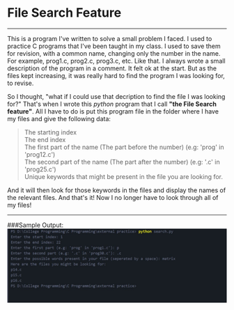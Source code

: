 # File Search Feature

---
This is a program I've written to solve a small problem I faced. I used to practice C programs that I've been taught in my class. I used to save them for revision, with a common name, changing only the number in the name.
For example, prog1.c, prog2.c, prog3.c, etc. Like that.
I always wrote a small description of the program in a comment.
It felt ok at the start. But as the files kept increasing, it was really hard to find the program I was looking for, to revise.

So I thought, "what if I could use that decription to find the file I was looking for?" That's when I wrote this *python* program that I call **"the File Search feature"**. All I have to do is put this program file in the folder where I have my files and give the following data:
>The starting index<br>
>The end index<br>
>The first part of the name (The part before the number) (e.g: 'prog' in 'prog12.c')<br>
>The second part of the name (The part after the number) (e.g: '.c' in 'prog25.c')<br>
>Unique keywords that might be present in the file you are looking for.

And it will then look for those keywords in the files and display the names of the relevant files. And that's it! Now I no longer have to look through all of my files!

---
###Sample Output:
![Sample program output](images/Output.jpg)
